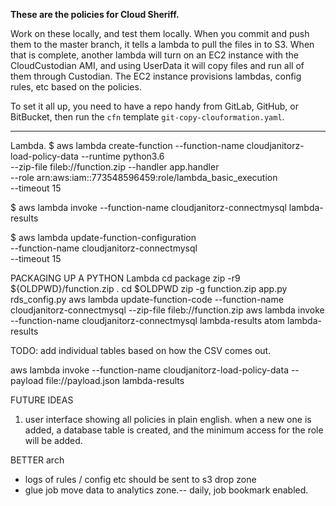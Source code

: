 **These are the policies for Cloud Sheriff.**

Work on these locally, and test them locally. When you commit and push them to the master branch, it tells a lambda to pull the files in to S3. When that is complete, another lambda will turn on an EC2 instance with the CloudCustodian AMI, and using UserData it will copy files and run all of them through Custodian. The EC2 instance provisions lambdas, config rules, etc based on the policies.

To set it all up, you need to have a repo handy from GitLab, GitHub, or BitBucket, then run the `cfn` template `git-copy-clouformation.yaml`.

***

Lambda.
$ aws lambda create-function --function-name cloudjanitorz-load-policy-data --runtime python3.6 \
--zip-file fileb://function.zip --handler app.handler \
--role arn:aws:iam::773548596459:role/lambda_basic_execution \
--timeout 15

$ aws lambda invoke --function-name cloudjanitorz-connectmysql lambda-results

$ aws lambda update-function-configuration \
--function-name cloudjanitorz-connectmysql \
--timeout 15

PACKAGING UP A PYTHON Lambda
cd package
zip -r9 ${OLDPWD}/function.zip .
cd $OLDPWD
zip -g function.zip app.py rds_config.py
aws lambda update-function-code --function-name cloudjanitorz-connectmysql --zip-file fileb://function.zip
aws lambda invoke --function-name cloudjanitorz-connectmysql lambda-results
atom lambda-results

TODO: add individual tables based on how the CSV comes out.

aws lambda invoke --function-name cloudjanitorz-load-policy-data --payload file://payload.json lambda-results


FUTURE IDEAS
1. user interface showing all policies in plain english. when a new one is added, a database table is created, and the minimum access for the role will be added.




BETTER arch
* logs of rules / config etc should be sent to s3 drop zone
* glue job move data to analytics zone.-- daily, job bookmark enabled.

